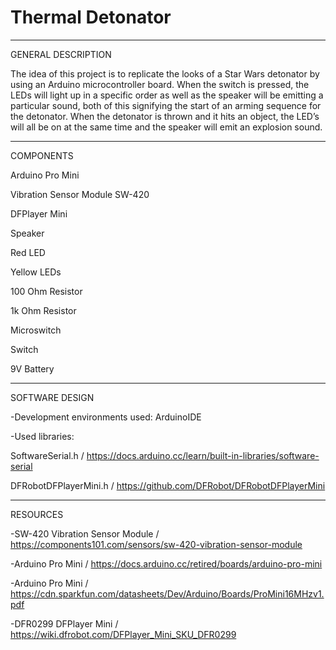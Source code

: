 # Thermal Detonator

********** 
GENERAL DESCRIPTION

 The idea of this project is to replicate the looks of a Star Wars detonator by using an Arduino microcontroller board. When the switch is pressed, the LEDs will light up in a specific order as well as the speaker will be emitting a particular sound, both of this signifying the start of an arming sequence for the detonator. When the detonator is thrown and it hits an object, the LED’s will all be on at the same time and the speaker will emit an explosion sound.
********** 
COMPONENTS

Arduino Pro Mini

Vibration Sensor Module SW-420	

DFPlayer Mini

Speaker

Red LED

Yellow LEDs

100 Ohm Resistor

1k Ohm Resistor

Microswitch

Switch

9V Battery

********** 
SOFTWARE DESIGN

-Development environments used: ArduinoIDE

-Used libraries: 

  SoftwareSerial.h / https://docs.arduino.cc/learn/built-in-libraries/software-serial

  DFRobotDFPlayerMini.h / https://github.com/DFRobot/DFRobotDFPlayerMini

********** 
RESOURCES

-SW-420 Vibration Sensor Module / https://components101.com/sensors/sw-420-vibration-sensor-module

-Arduino Pro Mini / https://docs.arduino.cc/retired/boards/arduino-pro-mini

-Arduino Pro Mini / https://cdn.sparkfun.com/datasheets/Dev/Arduino/Boards/ProMini16MHzv1.pdf

-DFR0299 DFPlayer Mini / https://wiki.dfrobot.com/DFPlayer_Mini_SKU_DFR0299


